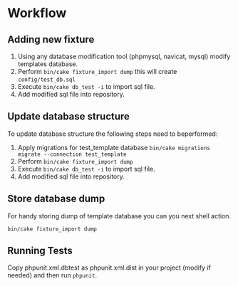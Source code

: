 Workflow
=======

Adding new fixture
------------------

1. Using any database modification tool (phpmysql, navicat, mysql) modify templates database.
2. Perform `bin/cake fixture_import dump` this will create `config/test_db.sql`
3. Execute `bin/cake db_test -i` to import sql file.
4. Add modified sql file into repository.

Update database structure
-------------------------

To update database structure the following steps need to beperformed:

1. Apply migrations for test_template database `bin/cake migrations migrate --connection test_template`
2. Perform `bin/cake fixture_import dump`
3. Execute `bin/cake db_test -i` to import sql file.
4. Add modified sql file into repository.

Store database dump
-------------------

For handy storing dump of template database you can you next shell action.

```
bin/cake fixture_import dump
```

Running Tests
-------------------
Copy phpunit.xml.dbtest as phpunit.xml.dist in your project (modify if needed) and then run `phpunit`.
